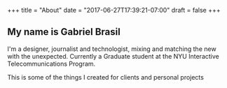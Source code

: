 +++
title = "About"
date = "2017-06-27T17:39:21-07:00"
draft = false
+++

## My name is Gabriel Brasil

I'm a designer, journalist and technologist, mixing and matching the new with the unexpected. Currently a Graduate student at the NYU Interactive Telecommunications Program.

This is some of the things I created for clients and personal projects
